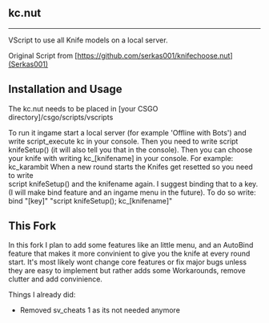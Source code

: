 kc.nut
---------------
---------------

VScript to use all Knife models on a local server. 

Original Script from [https://github.com/serkas001/knifechoose.nut](Serkas001)


Installation and Usage
---------------

The kc.nut needs to be placed in
    [your CSGO directory]/csgo/scripts/vscripts
    
To run it ingame start a local server (for example 'Offline with Bots') and write 
    script_execute kc
in your console. Then you need to write 
    script knifeSetup()
(it will also tell you that in the console). Then you can choose your knife with writing 
    kc_[knifename]
in your console. For example:
    kc_karambit
When a new round starts the Knifes get resetted so you need to write  
    script knifeSetup()
and the knifename again. I suggest binding that to a key. (I will make bind feature and an ingame menu in the future). To do so write:
    bind "[key]" "script knifeSetup(); kc_[knifename]"
    
This Fork
-----------------

In this fork I plan to add some features like an little menu, and an AutoBind feature that makes it more convinient to give you the knife at every round start. It's most likely wont change core features or fix major bugs unless they are easy to implement but rather adds some Workarounds, remove clutter and add convinience.

Things I already did:

* Removed sv_cheats 1 as its not needed anymore
    
    
